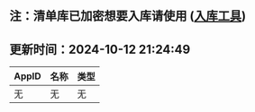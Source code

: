 ## 注：清单库已加密想要入库请使用 ([入库工具](https://github.com/BlankTMing/ManifestAutoUpdate/releases))

## 更新时间：2024-10-12 21:24:49
| AppID | 名称 | 类型  |
| :-------------------- | :----------------------------- | :----------- |
| 无 | 无 | 无 |
